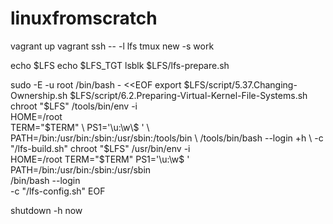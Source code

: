 # linuxfromscratch

vagrant up
vagrant ssh -- -l lfs 
tmux new -s work

echo $LFS
echo $LFS_TGT
lsblk
$LFS/lfs-prepare.sh

sudo -E -u root /bin/bash - <<EOF
export
$LFS/script/5.37.Changing-Ownership.sh
$LFS/script/6.2.Preparing-Virtual-Kernel-File-Systems.sh
chroot "$LFS" /tools/bin/env -i \
    HOME=/root                  \
    TERM="$TERM"                \
    PS1='\u:\w\$ '              \
    PATH=/bin:/usr/bin:/sbin:/usr/sbin:/tools/bin \
    /tools/bin/bash --login +h  \
    -c "/lfs-build.sh"
chroot "$LFS" /usr/bin/env -i              \
    HOME=/root TERM="$TERM" PS1='\u:\w\$ ' \
    PATH=/bin:/usr/bin:/sbin:/usr/sbin     \
    /bin/bash --login                      \
    -c "/lfs-config.sh"
EOF

shutdown -h now
